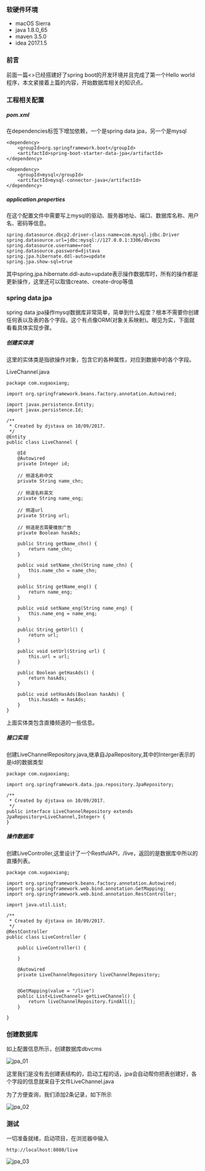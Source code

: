 ### 软硬件环境

- macOS Sierra
- java 1.8.0_65
- maven 3.5.0
- idea 2017.1.5

### 前言

前面一篇<>已经搭建好了spring boot的开发环境并且完成了第一个Hello world程序，本文紧接着上篇的内容，开始数据库相关的知识点。

### 工程相关配置

##### pom.xml

在dependencies标签下增加依赖，一个是spring data jpa，另一个是mysql

```
<dependency>
	<groupId>org.springframework.boot</groupId>
	<artifactId>spring-boot-starter-data-jpa</artifactId>
</dependency>

<dependency>
	<groupId>mysql</groupId>
	<artifactId>mysql-connector-java</artifactId>
</dependency>
```

##### application.properties

在这个配置文件中需要写上mysql的驱动、服务器地址、端口、数据库名称、用户名、密码等信息。

```
spring.datasource.dbcp2.driver-class-name=com.mysql.jdbc.Driver
spring.datasource.url=jdbc:mysql://127.0.0.1:3306/dbvcms
spring.datasource.username=root
spring.datasource.password=djstava
spring.jpa.hibernate.ddl-auto=update
spring.jpa.show-sql=true
```

其中spring.jpa.hibernate.ddl-auto=update表示操作数据库时，所有的操作都是更新操作，这里还可以取值create、create-drop等值

### spring data jpa

spring data jpa操作mysql数据库非常简单，简单到什么程度？根本不需要你创建任何表以及表的各个字段。这个有点像ORM(对象关系映射)。眼见为实，下面就看看具体实现步骤。

##### 创建实体类

这里的实体类是指欲操作对象，包含它的各种属性，对应到数据中的各个字段。

LiveChannel.java

```
package com.xugaoxiang;

import org.springframework.beans.factory.annotation.Autowired;

import javax.persistence.Entity;
import javax.persistence.Id;

/**
 * Created by djstava on 10/09/2017.
 */
@Entity
public class LiveChannel {

    @Id
    @Autowired
    private Integer id;

    // 频道名称中文
    private String name_chn;

    // 频道名称英文
    private String name_eng;

    // 频道url
    private String url;

    // 频道是否需要播放广告
    private Boolean hasAds;

    public String getName_chn() {
        return name_chn;
    }

    public void setName_chn(String name_chn) {
        this.name_chn = name_chn;
    }

    public String getName_eng() {
        return name_eng;
    }

    public void setName_eng(String name_eng) {
        this.name_eng = name_eng;
    }

    public String getUrl() {
        return url;
    }

    public void setUrl(String url) {
        this.url = url;
    }

    public Boolean getHasAds() {
        return hasAds;
    }

    public void setHasAds(Boolean hasAds) {
        this.hasAds = hasAds;
    }
}
```

上面实体类包含直播频道的一些信息。

##### 接口实现

创建LiveChannelRepository.java,继承自JpaRepository,其中的Interger表示的是id的数据类型

```
package com.xugaoxiang;

import org.springframework.data.jpa.repository.JpaRepository;

/**
 * Created by djstava on 10/09/2017.
 */
public interface LiveChannelRepository extends JpaRepository<LiveChannel,Integer> {
}
```

##### 操作数据库

创建LiveController,这里设计了一个RestfulAPI，/live，返回的是数据库中所以的直播列表。

```
package com.xugaoxiang;

import org.springframework.beans.factory.annotation.Autowired;
import org.springframework.web.bind.annotation.GetMapping;
import org.springframework.web.bind.annotation.RestController;

import java.util.List;

/**
 * Created by djstava on 10/09/2017.
 */
@RestController
public class LiveController {

    public LiveController() {

    }

    @Autowired
    private LiveChannelRepository liveChannelRepository;


    @GetMapping(value = "/live")
    public List<LiveChannel> getLiveChannel() {
        return liveChannelRepository.findAll();
    }

}
```

### 创建数据库

如上配置信息所示，创建数据库dbvcms

![jpa_01](https://raw.githubusercontent.com/djstava/PostsCollection/master/images/web/jpa_01.png)

这里我们是没有去创建表结构的，启动工程的话，jpa会自动帮你把表创建好，各个字段的信息就来自于文件LiveChannel.java

为了方便查询，我们添加2条记录，如下所示

![jpa_02](https://raw.githubusercontent.com/djstava/PostsCollection/master/images/web/jpa_02.png)

### 测试

一切准备就绪，启动项目，在浏览器中输入

```
http://localhost:8080/live
```

![jpa_03](https://raw.githubusercontent.com/djstava/PostsCollection/master/images/web/jpa_03.png)